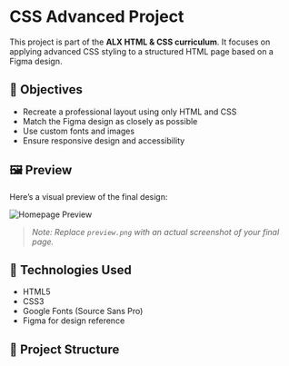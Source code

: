 # CSS Advanced Project

This project is part of the **ALX HTML & CSS curriculum**. It focuses on applying advanced CSS styling to a structured HTML page based on a Figma design.

## 🎯 Objectives

- Recreate a professional layout using only HTML and CSS
- Match the Figma design as closely as possible
- Use custom fonts and images
- Ensure responsive design and accessibility

## 🖼️ Preview

Here’s a visual preview of the final design:

![Homepage Preview](images/preview.png)

> _Note: Replace `preview.png` with an actual screenshot of your final page._

## 🧰 Technologies Used

- HTML5
- CSS3
- Google Fonts (Source Sans Pro)
- Figma for design reference

## 📁 Project Structure

